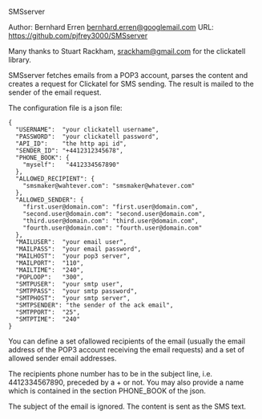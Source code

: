 

SMSserver

Author: Bernhard Erren bernhard.erren@googlemail.com URL: https://github.com/pjfrey3000/SMSserver

Many thanks to Stuart Rackham, srackham@gmail.com for the clickatell library.

SMSserver fetches emails from a POP3 account, parses the content and creates a request for Clickatel for SMS sending. The result is mailed to the sender of the email request.

The configuration file is a json file:

```
{
  "USERNAME":  "your clickatell username",
  "PASSWORD":  "your clickatell password",
  "API_ID":    "the http api id",
  "SENDER_ID": "+4412312345678",
  "PHONE_BOOK": {
    "myself":   "4412334567890"
  },
  "ALLOWED_RECIPIENT": {
    "smsmaker@wahtever.com": "smsmaker@whatever.com"
  },
  "ALLOWED_SENDER": {
    "first.user@domain.com": "first.user@domain.com",
    "second.user@domain.com": "second.user@domain.com",
    "third.user@domain.com": "third.user@domain.com",
    "fourth.user@domain.com": "fourth.user@domain.com"
  },
  "MAILUSER":  "your email user",
  "MAILPASS":  "your email password",
  "MAILHOST":  "your pop3 server",
  "MAILPORT":  "110",
  "MAILTIME":  "240",
  "POPLOOP":   "300",
  "SMTPUSER":  "your smtp user",
  "SMTPPASS":  "your smtp password",
  "SMTPHOST":  "your smtp server",
  "SMTPSENDER": "the sender of the ack email",
  "SMTPPORT":  "25",
  "SMTPTIME":  "240"
}
```

You can define a set ofallowed recipients of the email (usually the email address of the POP3 account receiving the email requests) and a set of allowed sender email addresses.

The recipients phone number has to be in the subject line, i.e. 4412334567890, preceded by a + or not. You may also provide a name which is contained in the section PHONE_BOOK of the json.

The subject of the email is ignored. The content is sent as the SMS text.

